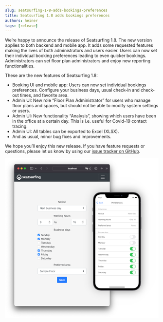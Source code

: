 ```yaml
---
slug: seatsurfing-1-8-adds-bookings-preferences
title: Seatsurfing 1.8 adds bookings preferences
authors: heiner
tags: [release]
---
```


We’re happy to announce the release of Seatsurfing 1.8. The new version applies to both backend and mobile app. It adds some requested features making the lives of both administrators and users easier. Users can now set their individual booking preferences leading to even quicker bookings. Administrators can set floor plan administrators and enjoy new reporting functionalities.

<!-- truncate -->

These are the new features of Seatsurfing 1.8:

* Booking UI and mobile app: Users can now set individual bookings preferences. Configure your business days, usual check-in and check-out times, and favorite area.
* Admin UI: New role “Floor Plan Administrator” for users who manage floor plans and spaces, but should not be able to modify system settings or users.
* Admin UI: New functionality “Analysis”, showing which users have been in the office at a certain day. This is i.e. useful for Covid-19 contact tracing.
* Admin UI: All tables can be exported to Excel (XLSX).
* And as usual, minor bug fixes and improvements.

We hope you’ll enjoy this new release. If you have feature requests or questions, please let us know by using our [issue tracker on GitHub](https://github.com/seatsurfing/backend/issues).

![Seatsurfing 1.8 Booking Preferences](seatsurfing-1.8.png)